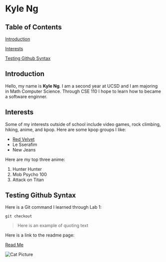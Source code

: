 # Kyle Ng

## Table of Contents

[Introduction](#introduction)

[Interests](#interests)

[Testing Github Syntax](#testing-github-syntax)

## Introduction

Hello, my name is **Kyle Ng**. I am a second year at UCSD and I am majoring in Math Computer Science. Through CSE 110 I hope to learn how to became a software enginner.

## Interests

Some of my interests outside of school include video games, rock climbing, hiking, anime, and kpop. Here are some kpop groups I like:

- [Red Velvet](https://kprofiles.com/red-velvet-members-profile/)
- Le Sserafim
- New Jeans

Here are my top three anime:

1. Hunter Hunter
2. Mob Psycho 100
3. Attack on Titan

## Testing Github Syntax

Here is a Git command I learned through Lab 1:

`git checkout`

> Here is an example of quoting text

Here is a link to the readme page:

[Read Me](README.md)

![Cat Picture](https://i.pinimg.com/474x/7e/d3/c1/7ed3c1674d8c82a92dbf4e0ad082a39b.jpg)